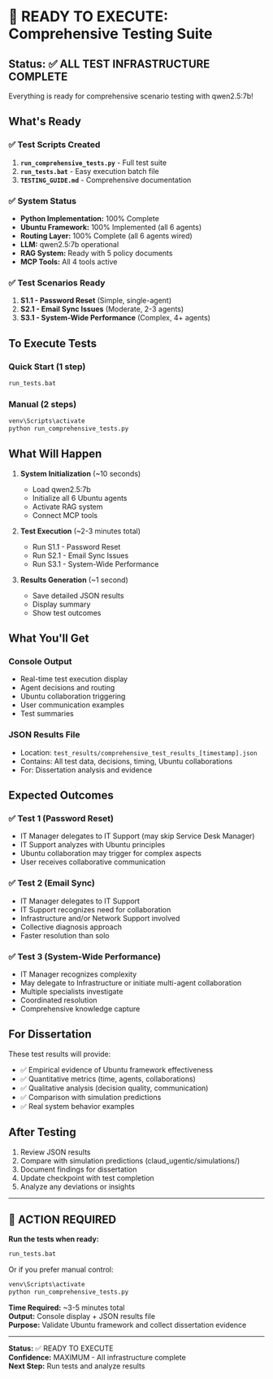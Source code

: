 # 🎯 READY TO EXECUTE: Comprehensive Testing Suite

## Status: ✅ ALL TEST INFRASTRUCTURE COMPLETE

Everything is ready for comprehensive scenario testing with qwen2.5:7b!

## What's Ready

### ✅ Test Scripts Created
1. **`run_comprehensive_tests.py`** - Full test suite
2. **`run_tests.bat`** - Easy execution batch file
3. **`TESTING_GUIDE.md`** - Comprehensive documentation

### ✅ System Status
- **Python Implementation:** 100% Complete
- **Ubuntu Framework:** 100% Implemented (all 6 agents)
- **Routing Layer:** 100% Complete (all 6 agents wired)
- **LLM:** qwen2.5:7b operational
- **RAG System:** Ready with 5 policy documents
- **MCP Tools:** All 4 tools active

### ✅ Test Scenarios Ready
1. **S1.1 - Password Reset** (Simple, single-agent)
2. **S2.1 - Email Sync Issues** (Moderate, 2-3 agents)
3. **S3.1 - System-Wide Performance** (Complex, 4+ agents)

## To Execute Tests

### Quick Start (1 step)
```cmd
run_tests.bat
```

### Manual (2 steps)
```cmd
venv\Scripts\activate
python run_comprehensive_tests.py
```

## What Will Happen

1. **System Initialization** (~10 seconds)
   - Load qwen2.5:7b
   - Initialize all 6 Ubuntu agents
   - Activate RAG system
   - Connect MCP tools

2. **Test Execution** (~2-3 minutes total)
   - Run S1.1 - Password Reset
   - Run S2.1 - Email Sync Issues
   - Run S3.1 - System-Wide Performance

3. **Results Generation** (~1 second)
   - Save detailed JSON results
   - Display summary
   - Show test outcomes

## What You'll Get

### Console Output
- Real-time test execution display
- Agent decisions and routing
- Ubuntu collaboration triggering
- User communication examples
- Test summaries

### JSON Results File
- Location: `test_results/comprehensive_test_results_[timestamp].json`
- Contains: All test data, decisions, timing, Ubuntu collaborations
- For: Dissertation analysis and evidence

## Expected Outcomes

### ✅ Test 1 (Password Reset)
- IT Manager delegates to IT Support (may skip Service Desk Manager)
- IT Support analyzes with Ubuntu principles
- Ubuntu collaboration may trigger for complex aspects
- User receives collaborative communication

### ✅ Test 2 (Email Sync)
- IT Manager delegates to IT Support
- IT Support recognizes need for collaboration
- Infrastructure and/or Network Support involved
- Collective diagnosis approach
- Faster resolution than solo

### ✅ Test 3 (System-Wide Performance)
- IT Manager recognizes complexity
- May delegate to Infrastructure or initiate multi-agent collaboration
- Multiple specialists investigate
- Coordinated resolution
- Comprehensive knowledge capture

## For Dissertation

These test results will provide:
- ✅ Empirical evidence of Ubuntu framework effectiveness
- ✅ Quantitative metrics (time, agents, collaborations)
- ✅ Qualitative analysis (decision quality, communication)
- ✅ Comparison with simulation predictions
- ✅ Real system behavior examples

## After Testing

1. Review JSON results
2. Compare with simulation predictions (claud_ugentic/simulations/)
3. Document findings for dissertation
4. Update checkpoint with test completion
5. Analyze any deviations or insights

---

## 🚀 ACTION REQUIRED

**Run the tests when ready:**
```cmd
run_tests.bat
```

Or if you prefer manual control:
```cmd
venv\Scripts\activate
python run_comprehensive_tests.py
```

**Time Required:** ~3-5 minutes total  
**Output:** Console display + JSON results file  
**Purpose:** Validate Ubuntu framework and collect dissertation evidence

---

**Status:** ✅ READY TO EXECUTE  
**Confidence:** MAXIMUM - All infrastructure complete  
**Next Step:** Run tests and analyze results
